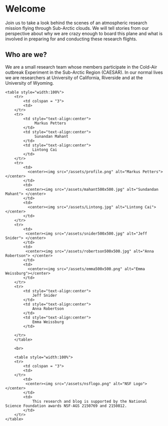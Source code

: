 # Welcome

Join us to take a look behind the scenes of an atmospheric research mission flying through Sub-Arctic clouds. We will tell stories from our perspective about why we are crazy enough to board this plane and what is involved in preparing for and conducting these research flights.

## Who are we?

We are a small research team whose members participate in the Cold-Air outbreak Experiment in the Sub-Arctic Region (CAESAR). In our normal lives we are researchers at University of California, Riverside and at the University of Wyoming.

~~~
<table style="width:100%">
    <tr>
        <td colspan = "3">
        <td>
    </tr>
    <tr>
        <td style="text-align:center">
             Markus Petters  
        </td>
        <td style="text-align:center">
             Sunandan Mahant  
        </td>
        <td style="text-align:center">
            Lintong Cai
        </td>
    </tr>
    <tr>
        <td>
          <center><img src="/assets/profile.png" alt="Markus Petters"></center>
        </td>
        <td>
         <center><img src="/assets/mahant500x500.jpg" alt="Sundandan Mahant"> </center>
        </td>
        <td>
          <center><img src="/assets/Lintong.jpg" alt="Lintong Cai"></center>
        </td>
    </tr>
    <tr>
        <td>
         <center><img src="/assets/snider500x500.jpg" alt="Jeff Snider"> </center>
        </td>
        <td>
         <center><img src="/assets/robertson500x500.jpg" alt="Anna Robertson"> </center>
        </td>
        <td>
          <center><img src="/assets/emma500x500.png" alt="Emma Weissburg"></center>
        </td>
    </tr>
    <tr>
        <td style="text-align:center">
            Jeff Snider 
        </td>
        <td style="text-align:center">
            Anna Robertson  
        </td>
        <td style="text-align:center">
            Emma Weissburg
        </td>

    </tr>
    </table>

    <br>

    <table style="width:100%">
    <tr>
        <td colspan = "3">
        <td>
    </tr>
        <td>
         <center><img src="/assets/nsflogo.png" alt="NSF Logo"> </center>
        </td>
        <td>
            This research and blog is supported by the National Science Foundation awards NSF-AGS 2150769 and 2150812.
        </td>
    </tr>
</table>
~~~
